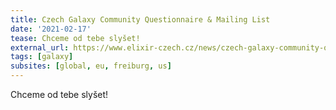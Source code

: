 ```yaml
---
title: Czech Galaxy Community Questionnaire & Mailing List
date: '2021-02-17'
tease: Chceme od tebe slyšet!
external_url: https://www.elixir-czech.cz/news/czech-galaxy-community-questionnaire-feb-2021
tags: [galaxy]
subsites: [global, eu, freiburg, us]
---
```


Chceme od tebe slyšet!
